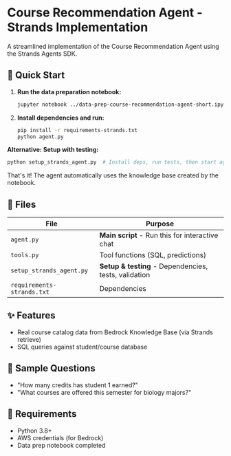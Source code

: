 # Course Recommendation Agent - Strands Implementation

A streamlined implementation of the Course Recommendation Agent using the Strands Agents SDK.

## 🚀 Quick Start

1. **Run the data preparation notebook:**
   ```bash
   jupyter notebook ../data-prep-course-recommendation-agent-short.ipynb
   ```

2. **Install dependencies and run:**
   ```bash
   pip install -r requirements-strands.txt
   python agent.py
   ```

**Alternative: Setup with testing:**
```bash
python setup_strands_agent.py  # Install deps, run tests, then start agent
```

That's it! The agent automatically uses the knowledge base created by the notebook.

## 📁 Files

| File | Purpose |
|------|---------|
| `agent.py` | **Main script** - Run this for interactive chat |
| `tools.py` | Tool functions (SQL, predictions) |
| `setup_strands_agent.py` | **Setup & testing** - Dependencies, tests, validation |
| `requirements-strands.txt` | Dependencies |

## ✨ Features

- Real course catalog data from Bedrock Knowledge Base (via Strands retrieve)
- SQL queries against student/course database  

## 🎯 Sample Questions

- "How many credits has student 1 earned?"
- "What courses are offered this semester for biology majors?"

## 🔧 Requirements

- Python 3.8+
- AWS credentials (for Bedrock)
- Data prep notebook completed


